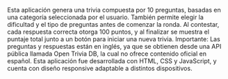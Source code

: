Esta aplicación genera una trivia compuesta por 10 preguntas, basadas en una categoría seleccionada por el usuario. También permite elegir la dificultad y el tipo de preguntas antes de comenzar la ronda. Al contestar, cada respuesta correcta otorga 100 puntos, y al finalizar se muestra el puntaje total junto a un botón para iniciar una nueva trivia.
Importante: Las preguntas y respuestas están en inglés, ya que se obtienen desde una API pública llamada Open Trivia DB, la cual no ofrece contenido oficial en español.
Esta aplicación fue desarrollada con HTML, CSS y JavaScript, y cuenta con diseño responsive adaptable a distintos dispositivos.
